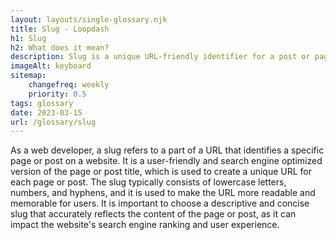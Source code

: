 ```yaml
--- 
layout: layouts/single-glossary.njk
title: Slug - Loopdash
h1: Slug
h2: What does it mean?
description: Slug is a unique URL-friendly identifier for a post or page in WordPress that helps search engines and users to easily identify and access the content.
imageAlt: keyboard
sitemap:
	changefreq: weekly
	priority: 0.5
tags: glossary
date: 2023-03-15
url: /glossary/slug
---
```


As a web developer, a slug refers to a part of a URL that identifies a specific page or post on a website. It is a user-friendly and search engine optimized version of the page or post title, which is used to create a unique URL for each page or post. The slug typically consists of lowercase letters, numbers, and hyphens, and it is used to make the URL more readable and memorable for users. It is important to choose a descriptive and concise slug that accurately reflects the content of the page or post, as it can impact the website's search engine ranking and user experience.
